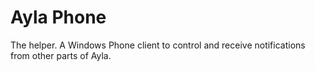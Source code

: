 # Ayla Phone

The helper. A Windows Phone client to control and receive notifications from other parts of Ayla.